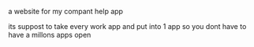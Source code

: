 a website for my compant help app

its suppost to take every work app and put into 1 app so you dont have to have a millons apps open
